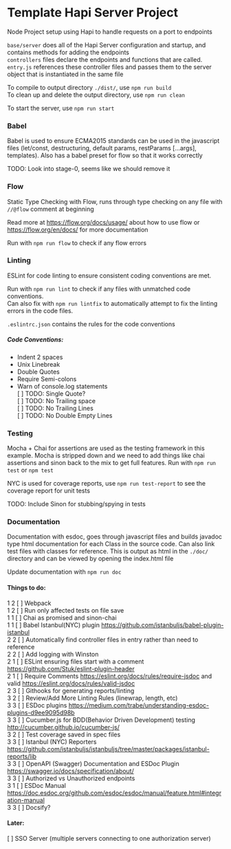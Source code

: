 # Template Hapi Server Project

Node Project setup using Hapi to handle requests on a port to endpoints

`base/server` does all of the Hapi Server configuration and startup, and contains methods for adding the endpoints  
`controllers` files declare the endpoints and functions that are called.  
`entry.js` references these controller files and passes them to the server object that is instantiated in the same file  


To compile to output directory `./dist/`, use `npm run build`  
To clean up and delete the output directory, use `npm run clean`  

To start the server, use `npm run start`  

### Babel
Babel is used to ensure ECMA2015 standards can be used in the javascript files
 (let/const, destructuring, default params, restParams [...args], templates).
Also has a babel preset for flow so that it works correctly

TODO: Look into stage-0, seems like we should remove it

### Flow
Static Type Checking with Flow, runs through type checking on any file with `//@flow` comment at beginning

Read more at https://flow.org/docs/usage/ about how to use flow or https://flow.org/en/docs/ for more documentation

Run with `npm run flow` to check if any flow errors

### Linting
ESLint for code linting to ensure consistent coding conventions are met.

Run with `npm run lint` to check if any files with unmatched code conventions.  
Can also fix with `npm run lintfix` to automatically attempt to fix the linting errors in the code files.

`.eslintrc.json` contains the rules for the code conventions

##### Code Conventions:
- Indent 2 spaces  
- Unix Linebreak  
- Double Quotes  
- Require Semi-colons
- Warn of console.log statements  
[ ] TODO: Single Quote?  
[ ] TODO: No Trailing space  
[ ] TODO: No Trailing Lines  
[ ] TODO: No Double Empty Lines  

### Testing
Mocha + Chai for assertions are used as the testing framework in this example. Mocha is stripped down
and we need to add things like chai assertions and sinon back to the mix to get full features. Run with
`npm run test` or `npm test`

NYC is used for coverage reports, use `npm run test-report` to see the coverage report for unit tests

TODO: Include Sinon for stubbing/spying in tests

### Documentation
Documentation with esdoc, goes through javascript files and builds javadoc type html documentation for
each Class in the source code. Can also link test files with classes for reference. This is output as
html in the `./doc/` directory and can be viewed by opening the index.html file

Update documentation with `npm run doc`

#### Things to do:

1 2 [ ] Webpack  
1 2 [ ] Run only affected tests on file save  
1 1 [ ] Chai as promised and sinon-chai  
1 1 [ ] Babel Istanbul(NYC) plugin https://github.com/istanbuljs/babel-plugin-istanbul  
2 2 [ ] Automatically find controller files in entry rather than need to reference  
2 2 [ ] Add logging with Winston  
2 1 [ ] ESLint ensuring files start with a comment https://github.com/Stuk/eslint-plugin-header  
2 1 [ ] Require Comments https://eslint.org/docs/rules/require-jsdoc and valid https://eslint.org/docs/rules/valid-jsdoc  
2 3 [ ] Githooks for generating reports/linting  
3 2 [ ] Review/Add More Linting Rules (linewrap, length, etc)  
3 3 [ ] ESDoc plugins https://medium.com/trabe/understanding-esdoc-plugins-d9ee9095d98b  
3 3 [ ] Cucumber.js for BDD(Behavior Driven Development) testing http://cucumber.github.io/cucumber-js/  
3 2 [ ] Test coverage saved in spec files  
3 3 [ ] Istanbul (NYC) Reporters https://github.com/istanbuljs/istanbuljs/tree/master/packages/istanbul-reports/lib  
3 3 [ ] OpenAPI (Swagger) Documentation and ESDoc Plugin https://swagger.io/docs/specification/about/  
3 3 [ ] Authorized vs Unauthorized endpoints  
3 1 [ ] ESDoc Manual https://doc.esdoc.org/github.com/esdoc/esdoc/manual/feature.html#integration-manual  
3 3 [ ] Docsify?  

#### Later:
[ ] SSO Server (multiple servers connecting to one authorization server)

